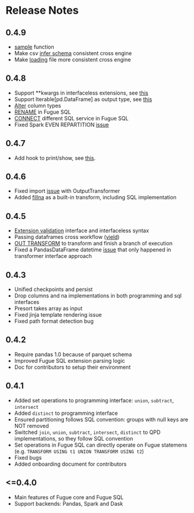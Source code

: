 # Release Notes

## 0.4.9

* [sample](https://github.com/fugue-project/fugue/issues/120) function
* Make csv [infer schema](https://github.com/fugue-project/fugue/issues/121) consistent cross engine
* Make [loading](https://github.com/fugue-project/fugue/issues/122) file more consistent cross engine

## 0.4.8

* Support **kwargs in interfaceless extensions, see [this](https://github.com/fugue-project/fugue/issues/107)
* Support Iterable[pd.DataFrame] as output type, see [this](https://github.com/fugue-project/fugue/issues/106)
* [Alter](https://github.com/fugue-project/fugue/issues/110) column types
* [RENAME](https://github.com/fugue-project/fugue/issues/114) in Fugue SQL
* [CONNECT](https://github.com/fugue-project/fugue/issues/112) different SQL service in Fugue SQL
* Fixed Spark EVEN REPARTITION [issue](https://github.com/fugue-project/fugue/issues/119)

## 0.4.7

* Add hook to print/show, see [this](https://github.com/fugue-project/fugue/issues/104).

## 0.4.6

* Fixed import [issue](https://github.com/fugue-project/fugue/issues/99) with OutputTransformer
* Added [fillna](https://github.com/fugue-project/fugue/issues/95) as a built-in transform, including SQL implementation

## 0.4.5

* [Extension validation](https://github.com/fugue-project/fugue/issues/81) interface and interfaceless syntax
* Passing dataframes cross workflow ([yield](https://github.com/fugue-project/fugue/pull/94))
* [OUT TRANSFORM](https://github.com/fugue-project/fugue/issues/82) to transform and finish a branch of execution
* Fixed a PandasDataFrame datetime [issue](https://github.com/fugue-project/triad/issues/59) that only happened in transformer interface approach

## 0.4.3

* Unified checkpoints and persist
* Drop columns and na implementations in both programming and sql interfaces
* Presort takes array as input
* Fixed jinja template rendering issue
* Fixed path format detection bug

## 0.4.2

* Require pandas 1.0 because of parquet schema
* Improved Fugue SQL extension parsing logic
* Doc for contributors to setup their environment

## 0.4.1

* Added set operations to programming interface: `union`, `subtract`, `intersect`
* Added `distinct` to programming interface
* Ensured partitioning follows SQL convention: groups with null keys are NOT removed
* Switched `join`, `union`, `subtract`, `intersect`, `distinct` to QPD implementations, so they follow SQL convention
* Set operations in Fugue SQL can directly operate on Fugue statemens (e.g. `TRANSFORM USING t1 UNION TRANSFORM USING t2`)
* Fixed bugs
* Added onboarding document for contributors

## <=0.4.0

* Main features of Fugue core and Fugue SQL
* Support backends: Pandas, Spark and Dask
